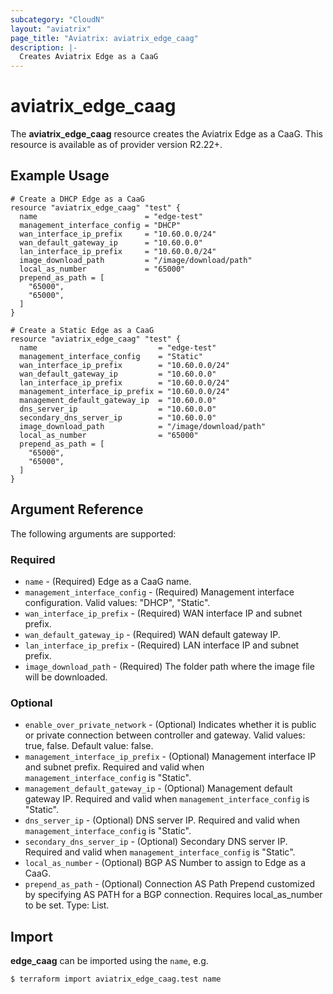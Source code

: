 ```yaml
---
subcategory: "CloudN"
layout: "aviatrix"
page_title: "Aviatrix: aviatrix_edge_caag"
description: |-
  Creates Aviatrix Edge as a CaaG
---
```


# aviatrix_edge_caag

The **aviatrix_edge_caag** resource creates the Aviatrix Edge as a CaaG. This resource is available as of provider version R2.22+.

## Example Usage

```hcl
# Create a DHCP Edge as a CaaG
resource "aviatrix_edge_caag" "test" {
  name                        = "edge-test"
  management_interface_config = "DHCP"
  wan_interface_ip_prefix     = "10.60.0.0/24"
  wan_default_gateway_ip      = "10.60.0.0"
  lan_interface_ip_prefix     = "10.60.0.0/24"
  image_download_path         = "/image/download/path"
  local_as_number             = "65000"
  prepend_as_path = [
    "65000",
    "65000",
  ]
}
```
```hcl
# Create a Static Edge as a CaaG
resource "aviatrix_edge_caag" "test" {
  name                           = "edge-test"
  management_interface_config    = "Static"
  wan_interface_ip_prefix        = "10.60.0.0/24"
  wan_default_gateway_ip         = "10.60.0.0"
  lan_interface_ip_prefix        = "10.60.0.0/24"
  management_interface_ip_prefix = "10.60.0.0/24"
  management_default_gateway_ip  = "10.60.0.0"
  dns_server_ip                  = "10.60.0.0"
  secondary_dns_server_ip        = "10.60.0.0"
  image_download_path            = "/image/download/path"
  local_as_number                = "65000"
  prepend_as_path = [
    "65000",
    "65000",
  ]
}
```

## Argument Reference

The following arguments are supported:

### Required
* `name` - (Required) Edge as a CaaG name.
* `management_interface_config` - (Required) Management interface configuration. Valid values: "DHCP", "Static". 
* `wan_interface_ip_prefix` - (Required) WAN interface IP and subnet prefix.
* `wan_default_gateway_ip` - (Required) WAN default gateway IP.
* `lan_interface_ip_prefix` - (Required) LAN interface IP and subnet prefix.
* `image_download_path` - (Required) The folder path where the image file will be downloaded.

### Optional
* `enable_over_private_network` - (Optional) Indicates whether it is public or private connection between controller and gateway. Valid values: true, false. Default value: false.
* `management_interface_ip_prefix` - (Optional) Management interface IP and subnet prefix. Required and valid when `management_interface_config` is "Static". 
* `management_default_gateway_ip` - (Optional) Management default gateway IP. Required and valid when `management_interface_config` is "Static".
* `dns_server_ip` - (Optional) DNS server IP. Required and valid when `management_interface_config` is "Static".
* `secondary_dns_server_ip` - (Optional) Secondary DNS server IP. Required and valid when `management_interface_config` is "Static".
* `local_as_number` - (Optional) BGP AS Number to assign to Edge as a CaaG.
* `prepend_as_path` - (Optional) Connection AS Path Prepend customized by specifying AS PATH for a BGP connection. Requires local_as_number to be set. Type: List.

## Import

**edge_caag** can be imported using the `name`, e.g.

```
$ terraform import aviatrix_edge_caag.test name
```
